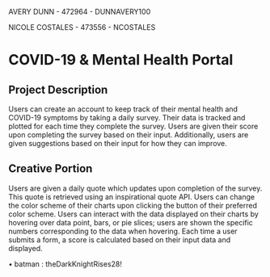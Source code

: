 AVERY DUNN - 472964 - DUNNAVERY100

NICOLE COSTALES - 473556 - NCOSTALES


# COVID-19 & Mental Health Portal 
## Project Description
Users can create an account to keep track of their mental health and COVID-19 symptoms by taking a daily survey. Their data is tracked and plotted for each time they complete the survey. Users are given their score upon completing the survey based on their input. Additionally, users are given suggestions based on their input for how they can improve.



## Creative Portion
Users are given a daily quote which updates upon completion of the survey. This quote is retrieved using an inspirational quote API. Users can change the color scheme of their charts upon clicking the button of their preferred color scheme. Users can interact with the data displayed on their charts by hovering over data point, bars, or pie slices; users are shown the specific numbers corresponding to the data when hovering. Each time a user submits a form, a score is calculated based on their input data and displayed.

• batman : theDarkKnightRises28!




